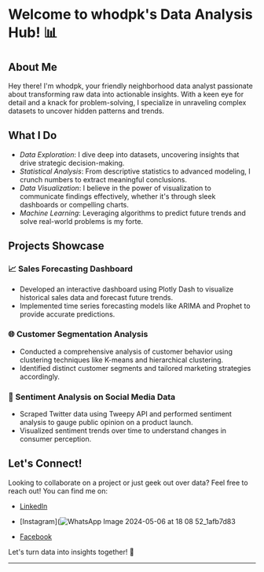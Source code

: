 


# Welcome to whodpk's Data Analysis Hub! 📊

## About Me

Hey there! I'm whodpk, your friendly neighborhood data analyst passionate about transforming raw data into actionable insights. With a keen eye for detail and a knack for problem-solving, I specialize in unraveling complex datasets to uncover hidden patterns and trends.

## What I Do

- *Data Exploration*: I dive deep into datasets, uncovering insights that drive strategic decision-making.
- *Statistical Analysis*: From descriptive statistics to advanced modeling, I crunch numbers to extract meaningful conclusions.
- *Data Visualization*: I believe in the power of visualization to communicate findings effectively, whether it's through sleek dashboards or compelling charts.
- *Machine Learning*: Leveraging algorithms to predict future trends and solve real-world problems is my forte.

## Projects Showcase

### 📈 Sales Forecasting Dashboard
- Developed an interactive dashboard using Plotly Dash to visualize historical sales data and forecast future trends.
- Implemented time series forecasting models like ARIMA and Prophet to provide accurate predictions.

### 🌐 Customer Segmentation Analysis
- Conducted a comprehensive analysis of customer behavior using clustering techniques like K-means and hierarchical clustering.
- Identified distinct customer segments and tailored marketing strategies accordingly.

### 🤖 Sentiment Analysis on Social Media Data
- Scraped Twitter data using Tweepy API and performed sentiment analysis to gauge public opinion on a product launch.
- Visualized sentiment trends over time to understand changes in consumer perception.

## Let's Connect!

Looking to collaborate on a project or just geek out over data? Feel free to reach out! You can find me on:
- [LinkedIn](https://www.linkedin.com/in/deepak-kumar-yadav-6b2b77271?utm_source=share&utm_campaign=share_via&utm_content=profile&utm_medium=android_app)
- [Instagram](![WhatsApp Image 2024-05-06 at 18 08 52_1afb7d83](https://github.com/whodpk/whodpk/assets/169054171/0fc4aa16-0eb4-4c29-8c35-ce8a8faeb2fc)

- [Facebook](https://www.facebook.com/profile.php?id=100010938426482&mibextid=ZbWKwL)

Let's turn data into insights together! 🚀

---



<!---
whodpk/whodpk is a ✨ special ✨ repository because its `README.md` (this file) appears on your GitHub profile.
You can click the Preview link to take a look at your changes.
--->
